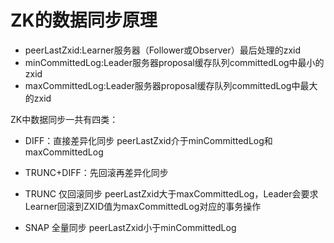 # ZK的数据同步原理

- peerLastZxid:Learner服务器（Follower或Observer）最后处理的zxid
- minCommittedLog:Leader服务器proposal缓存队列committedLog中最小的zxid
- maxCommittedLog:Leader服务器proposal缓存队列committedLog中最大的zxid

ZK中数据同步一共有四类：

- DIFF：直接差异化同步 peerLastZxid介于minCommittedLog和maxCommittedLog

- TRUNC+DIFF：先回滚再差异化同步
- TRUNC 仅回滚同步 peerLastZxid大于maxCommittedLog，Leader会要求Learner回滚到ZXID值为maxCommittedLog对应的事务操作
- SNAP 全量同步 peerLastZxid小于minCommittedLog



